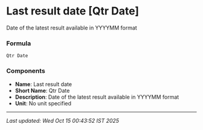 # Last result date [Qtr Date]
Date of the latest result available in YYYYMM format

### Formula
```text
Qtr Date
```


### Components
- **Name**: Last result date
- **Short Name**: Qtr Date
- **Description**: Date of the latest result available in YYYYMM format
- **Unit**: No unit specified

---
*Last updated: Wed Oct 15 00:43:52 IST 2025*
